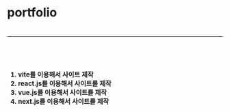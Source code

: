 <h1>portfolio<h1>
<hr>
<br>

<ol style="font-size:15px;">
    <li>vite를 이용해서 사이트 제작 </li>
    <li>react.js를 이용해서 사이트를 제작 </li>
    <li>vue.js를 이용해서 사이트를 제작 </li>
    <li>next.js를 이용해서 사이트를 제작 </li>
</ol>